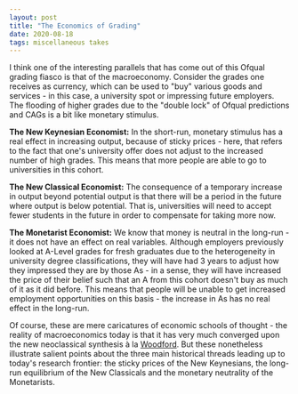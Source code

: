 ```yaml
---
layout: post
title: "The Economics of Grading"
date: 2020-08-18
tags: miscellaneous takes
---
```


I think one of the interesting parallels that has come out of this Ofqual grading fiasco is that of the macroeconomy. Consider the grades one receives as currency, which can be used to "buy" various goods and services - in this case, a university spot or impressing future employers. The flooding of higher grades due to the "double lock" of Ofqual predictions and CAGs is a bit like monetary stimulus.

**The New Keynesian Economist:** In the short-run, monetary stimulus has a real effect in increasing output, because of sticky prices - here, that refers to the fact that one's university offer does not adjust to the increased number of high grades. This means that more people are able to go to universities in this cohort. 

**The New Classical Economist:** The consequence of a temporary increase in output beyond potential output is that there will be a period in the future where output is below potential. That is, universities will need to accept fewer students in the future in order to compensate for taking more now.

**The Monetarist Economist:** We know that money is neutral in the long-run - it does not have an effect on real variables. Although employers previously looked at A-Level grades for fresh graduates due to the heterogeneity in university degree classifications, they will have had 3 years to adjust how they impressed they are by those As - in a sense, they will have increased the price of their belief such that an A from this cohort doesn't buy as much of it as it did before. This means that people will be unable to get increased employment opportunities on this basis - the increase in As has no real effect in the long-run.

Of course, these are mere caricatures of economic schools of thought - the reality of macroeconomics today is that it has very much converged upon the new neoclassical synthesis à la [Woodford](http://www.columbia.edu/~mw2230/Convergence_AEJ.pdf). But these nonetheless illustrate salient points about the three main historical threads leading up to today's research frontier: the sticky prices of the New Keynesians, the long-run equilibrium of the New Classicals and the monetary neutrality of the Monetarists.



